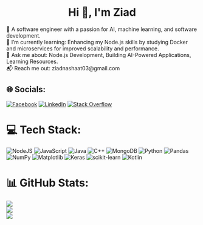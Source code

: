 <h1 align="center">Hi 👋, I'm Ziad</h1>
<!-- # 💫 About Me: -->
🔭 A software engineer with a passion for AI, machine learning, and software development.<br>🌱 I’m currently learning: Enhancing my Node.js skills by studying Docker and microservices for improved scalability and performance.<br>💬 Ask me about: Node.js Development, Building AI-Powered Applications, Learning Resources.<br>📬 Reach me out: ziadnashaat03@gmail.com<br>


## 🌐 Socials:
[![Facebook](https://img.shields.io/badge/Facebook-%231877F2.svg?logo=Facebook&logoColor=white)](https://facebook.com/ziad.nashaat.03) [![LinkedIn](https://img.shields.io/badge/LinkedIn-%230077B5.svg?logo=linkedin&logoColor=white)](https://linkedin.com/in/ziadnashaat) [![Stack Overflow](https://img.shields.io/badge/-Stackoverflow-FE7A16?logo=stack-overflow&logoColor=white)](https://stackoverflow.com/users/22308420) 

# 💻 Tech Stack:
![NodeJS](https://img.shields.io/badge/node.js-6DA55F?style=for-the-badge&logo=node.js&logoColor=white) ![JavaScript](https://img.shields.io/badge/javascript-%23323330.svg?style=for-the-badge&logo=javascript&logoColor=%23F7DF1E) ![Java](https://img.shields.io/badge/java-%23ED8B00.svg?style=for-the-badge&logo=openjdk&logoColor=white) ![C++](https://img.shields.io/badge/c++-%2300599C.svg?style=for-the-badge&logo=c%2B%2B&logoColor=white) ![MongoDB](https://img.shields.io/badge/MongoDB-%234ea94b.svg?style=for-the-badge&logo=mongodb&logoColor=white) ![Python](https://img.shields.io/badge/python-3670A0?style=for-the-badge&logo=python&logoColor=ffdd54) ![Pandas](https://img.shields.io/badge/pandas-%23150458.svg?style=for-the-badge&logo=pandas&logoColor=white) ![NumPy](https://img.shields.io/badge/numpy-%23013243.svg?style=for-the-badge&logo=numpy&logoColor=white) ![Matplotlib](https://img.shields.io/badge/Matplotlib-%23ffffff.svg?style=for-the-badge&logo=Matplotlib&logoColor=black) ![Keras](https://img.shields.io/badge/Keras-%23D00000.svg?style=for-the-badge&logo=Keras&logoColor=white) ![scikit-learn](https://img.shields.io/badge/scikit--learn-%23F7931E.svg?style=for-the-badge&logo=scikit-learn&logoColor=white) ![Kotlin](https://img.shields.io/badge/kotlin-%237F52FF.svg?style=for-the-badge&logo=kotlin&logoColor=white) 
# 📊 GitHub Stats:
![](https://github-readme-stats.vercel.app/api?username=ZiadNashaat17&theme=dark&hide_border=true&include_all_commits=false&count_private=false)<br/>
![](https://github-readme-streak-stats.herokuapp.com/?user=ZiadNashaat17&theme=dark&hide_border=true)<br/>
![](https://github-readme-stats.vercel.app/api/top-langs/?username=ZiadNashaat17&theme=dark&hide_border=true&include_all_commits=false&count_private=false&layout=compact)

<!-- Proudly created with GPRM ( https://gprm.itsvg.in ) -->

